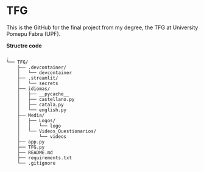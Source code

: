 # TFG
This is the GitHub for the final project from my degree, the TFG at University Pomepu Fabra (UPF). 


**Structre code**
```plaintext
.
└── TFG/
    ├── .devcontainer/
    │   └── devcontainer
    ├── .streamlit/
    │   └── secrets
    ├── idiomas/
    │   ├── __pycache__
    │   ├── castellano.py
    │   ├── catala.py
    │   └── english.py
    ├── Media/
    │   ├── Logos/
    │   │   └── logo
    │   └── Videos_Questionarios/
    │       └── videos
    ├── app.py
    ├── TFG.py
    ├── README.md
    ├── requirements.txt
    └── .gitignore

